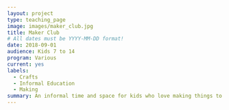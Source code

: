 ```yaml
---
layout: project
type: teaching_page
image: images/maker_club.jpg
title: Maker Club
# All dates must be YYYY-MM-DD format!
date: 2018-09-01
audience: Kids 7 to 14
program: Various
current: yes
labels:
  - Crafts
  - Informal Education
  - Making
summary: An informal time and space for kids who love making things to build, tinker, share, and make together.
---
```

